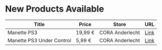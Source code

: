 # New Products Available

| Title | Price | Store | URL |
|---|---|---|---|
| Manette PS3 | 19,99 € | CORA Anderlecht | [Link](https://www.cashconverters.be/fr/accessoires-jeux-video/629607-manette-ps3.html) |
| Manette PS3 Under Control | 5,99 € | CORA Anderlecht | [Link](https://www.cashconverters.be/fr/accessoires-jeux-video/629608-manette-ps3-under-control.html) |
